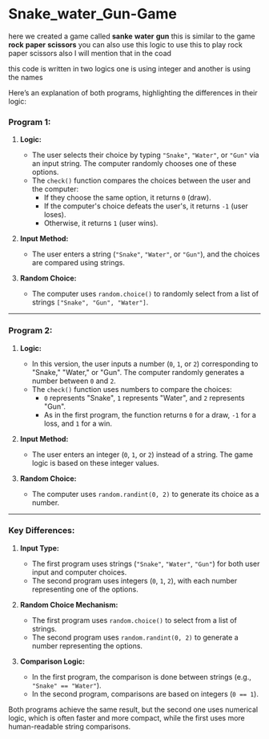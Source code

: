 # Snake_water_Gun-Game
here we created a game called **sanke** **water** **gun** this is similar to the game **rock** **paper** **scissors** you can also use this logic to use this to play rock paper scissors also I will mention that in the coad

this code is written in two logics one is using integer and another is using the names

Here’s an explanation of both programs, highlighting the differences in their logic:

### Program 1:
1. **Logic:**
   - The user selects their choice by typing `"Snake"`, `"Water"`, or `"Gun"` via an input string. The computer randomly chooses one of these options.
   - The `check()` function compares the choices between the user and the computer:
     - If they choose the same option, it returns `0` (draw).
     - If the computer's choice defeats the user's, it returns `-1` (user loses).
     - Otherwise, it returns `1` (user wins).
   
2. **Input Method:** 
   - The user enters a string (`"Snake"`, `"Water"`, or `"Gun"`), and the choices are compared using strings.
   
3. **Random Choice:**
   - The computer uses `random.choice()` to randomly select from a list of strings `["Snake", "Gun", "Water"]`.

---

### Program 2:
1. **Logic:**
   - In this version, the user inputs a number (`0`, `1`, or `2`) corresponding to "Snake," "Water," or "Gun". The computer randomly generates a number between `0` and `2`.
   - The `check()` function uses numbers to compare the choices:
     - `0` represents "Snake", `1` represents "Water", and `2` represents "Gun".
     - As in the first program, the function returns `0` for a draw, `-1` for a loss, and `1` for a win.

2. **Input Method:** 
   - The user enters an integer (`0`, `1`, or `2`) instead of a string. The game logic is based on these integer values.

3. **Random Choice:**
   - The computer uses `random.randint(0, 2)` to generate its choice as a number.

---

### Key Differences:
1. **Input Type:**
   - The first program uses strings (`"Snake"`, `"Water"`, `"Gun"`) for both user input and computer choices.
   - The second program uses integers (`0`, `1`, `2`), with each number representing one of the options.

2. **Random Choice Mechanism:**
   - The first program uses `random.choice()` to select from a list of strings.
   - The second program uses `random.randint(0, 2)` to generate a number representing the options.

3. **Comparison Logic:**
   - In the first program, the comparison is done between strings (e.g., `"Snake" == "Water"`).
   - In the second program, comparisons are based on integers (`0 == 1`).

Both programs achieve the same result, but the second one uses numerical logic, which is often faster and more compact, while the first uses more human-readable string comparisons.
